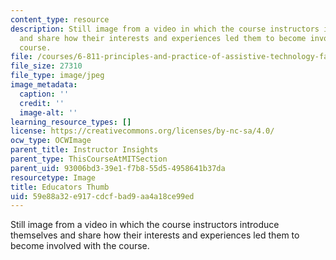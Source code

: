 ```yaml
---
content_type: resource
description: Still image from a video in which the course instructors introduce themselves
  and share how their interests and experiences led them to become involved with the
  course.
file: /courses/6-811-principles-and-practice-of-assistive-technology-fall-2014/59e88a32e917cdcfbad9aa4a18ce99ed_educators_thumb.jpg
file_size: 27310
file_type: image/jpeg
image_metadata:
  caption: ''
  credit: ''
  image-alt: ''
learning_resource_types: []
license: https://creativecommons.org/licenses/by-nc-sa/4.0/
ocw_type: OCWImage
parent_title: Instructor Insights
parent_type: ThisCourseAtMITSection
parent_uid: 93006bd3-39e1-f7b8-55d5-4958641b37da
resourcetype: Image
title: Educators Thumb
uid: 59e88a32-e917-cdcf-bad9-aa4a18ce99ed
---
```

Still image from a video in which the course instructors introduce themselves and share how their interests and experiences led them to become involved with the course.